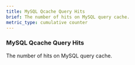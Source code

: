```yaml
---
title: MySQL Qcache Query Hits
brief: The number of hits on MySQL query cache.
metric_type: cumulative counter
---
```

### MySQL Qcache Query Hits

The number of hits on MySQL query cache.
